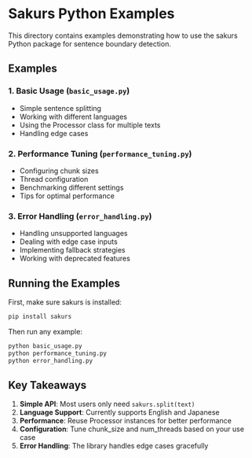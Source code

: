 # Sakurs Python Examples

This directory contains examples demonstrating how to use the sakurs Python package for sentence boundary detection.

## Examples

### 1. Basic Usage (`basic_usage.py`)
- Simple sentence splitting
- Working with different languages
- Using the Processor class for multiple texts
- Handling edge cases

### 2. Performance Tuning (`performance_tuning.py`)
- Configuring chunk sizes
- Thread configuration
- Benchmarking different settings
- Tips for optimal performance

### 3. Error Handling (`error_handling.py`)
- Handling unsupported languages
- Dealing with edge case inputs
- Implementing fallback strategies
- Working with deprecated features

## Running the Examples

First, make sure sakurs is installed:

```bash
pip install sakurs
```

Then run any example:

```bash
python basic_usage.py
python performance_tuning.py
python error_handling.py
```

## Key Takeaways

1. **Simple API**: Most users only need `sakurs.split(text)`
2. **Language Support**: Currently supports English and Japanese
3. **Performance**: Reuse Processor instances for better performance
4. **Configuration**: Tune chunk_size and num_threads based on your use case
5. **Error Handling**: The library handles edge cases gracefully